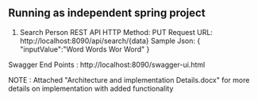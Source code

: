 Running as independent spring project
-----------------------------------
1. Search Person REST API
HTTP Method: PUT 
Request URL: http://localhost:8090/api/search/{data}
Sample Json:
	{
	         "inputValue":"Word Words Wor Word"
	}
	
Swagger End Points : http://localhost:8090/swagger-ui.html

NOTE : Attached "Architecture and implementation Details.docx" for more details on implementation with added functionality
